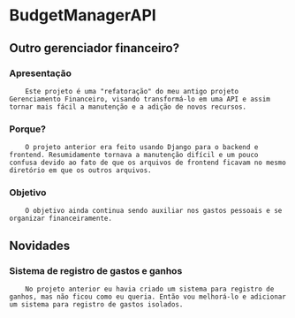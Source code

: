 # BudgetManagerAPI

## Outro gerenciador financeiro?
### Apresentação
        Este projeto é uma "refatoração" do meu antigo projeto Gerenciamento Financeiro, visando transformá-lo em uma API e assim tornar mais fácil a manutenção e a adição de novos recursos.

### Porque?
        O projeto anterior era feito usando Django para o backend e frontend. Resumidamente tornava a manutenção difícil e um pouco confusa devido ao fato de que os arquivos de frontend ficavam no mesmo diretório em que os outros arquivos.

### Objetivo
        O objetivo ainda continua sendo auxiliar nos gastos pessoais e se organizar financeiramente.

## Novidades
### Sistema de registro de gastos e ganhos
        No projeto anterior eu havia criado um sistema para registro de ganhos, mas não ficou como eu queria. Então vou melhorá-lo e adicionar um sistema para registro de gastos isolados.

